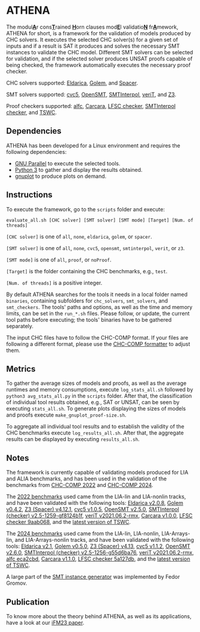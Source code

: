 # ATHENA

The modul<ins>**A**</ins>r cons<ins>**T**</ins>rained <ins>**H**</ins>orn clauses mod<ins>**E**</ins>l validatio<ins>**N**</ins> fr<ins>**A**</ins>mework, ATHENA for short, is a framework for the validation of models produced by CHC solvers. It executes the selected CHC solver(s) for a given set of inputs and if a result is SAT it produces and solves the necessary SMT instances to validate the CHC model. Different SMT solvers can be selected for validation, and if the selected solver produces UNSAT proofs capable of being checked, the framework automatically executes the necessary proof checker.

CHC solvers supported: [Eldarica], [Golem], and [Spacer].

SMT solvers supported: [cvc5], [OpenSMT], [SMTInterpol], [veriT], and [Z3].

Proof checkers supported: [alfc], [Carcara], [LFSC checker], [SMTInterpol checker], and [TSWC].

## Dependencies

ATHENA has been developed for a Linux environment and requires the following dependencies:

  * [GNU Parallel] to execute the selected tools.
  * [Python 3] to gather and display the results obtained.
  * [gnuplot] to produce plots on demand.

## Instructions

To execute the framework, go to the `scripts` folder and execute:

```
evaluate_all.sh [CHC solver] [SMT solver] [SMT mode] [Target] [Num. of threads]
```

`[CHC solver]` is one of `all`, `none`, `eldarica`, `golem`, or `spacer`.

`[SMT solver]` is one of `all`, `none`, `cvc5`, `opensmt`, `smtinterpol`, `verit`, or `z3`.

`[SMT mode]` is one of `all`, `proof`, or `noProof`.

`[Target]` is the folder containing the CHC benchmarks, e.g., `test`.

`[Num. of threads]` is a positive integer.

By default ATHENA searches for the tools it needs in a local folder named `binaries`, containing subfolders for `chc_solvers`, `smt_solvers`, and `smt_checkers`. The tools' paths and options, as well as the time and memory limits, can be set in the `run_*.sh` files. Please follow, or update, the current tool paths before executing; the tools' binaries have to be gathered separately.

The input CHC files have to follow the CHC-COMP format. If your files are following a different format, please use the [CHC-COMP formatter] to adjust them.

## Metrics

To gather the average sizes of models and proofs, as well as the average runtimes and memory consumptions, execute `log_stats_all.sh` followed by `python3 avg_stats_all.py` in the `scripts` folder. After that, the classification of individual tool results obtained, e.g., SAT or UNSAT, can be seen by executing `stats_all.sh`. To generate plots displaying the sizes of models and proofs execute `make_gnuplot_proof-size.sh`.

To aggregate all individual tool results and to establish the validity of the CHC benchmarks execute `log_results_all.sh`. After that, the aggregate results can be displayed by executing `results_all.sh`.

## Notes

The framework is currently capable of validating models produced for LIA and ALIA benchmarks, and has been used in the validation of the benchmarks from [CHC-COMP 2022] and [CHC-COMP 2024].

The [2022 benchmarks] used came from the LIA-lin and LIA-nonlin tracks, and have been validated with the following tools: [Eldarica v2.0.8], [Golem v0.4.2], [Z3 (Spacer) v4.12.1], [cvc5 v1.0.5], [OpenSMT v2.5.0], [SMTInterpol (checker) v2.5-1259-gf8124b1f], [veriT v2021.06.2-rmx], [Carcara v1.0.0], [LFSC checker 9aab068], and the [latest version of TSWC].

The [2024 benchmarks] used came from the LIA-lin, LIA-nonlin, LIA-Arrays-lin, and LIA-Arrays-nonlin tracks, and have been validated with the following tools: [Eldarica v2.1], [Golem v0.5.0], [Z3 (Spacer) v4.13], [cvc5 v1.1.2], [OpenSMT v2.6.0], [SMTInterpol (checker) v2.5-1256-g55d6ba76], [veriT v2021.06.2-rmx], [alfc eca2cbd], [Carcara v1.1.0], [LFSC checker 5a127db], and the [latest version of TSWC].

A large part of the [SMT instance generator] was implemented by Fedor Gromov.

## Publication

To know more about the theory behind ATHENA, as well as its applications, have a look at our [iFM23 paper].

[GNU Parallel]: https://www.gnu.org/software/parallel
[Python 3]: https://www.python.org/downloads
[gnuplot]: http://www.gnuplot.info

[Eldarica]: https://github.com/uuverifiers/eldarica
[Golem]: https://github.com/usi-verification-and-security/golem
[Spacer]: https://github.com/Z3Prover/z3
[cvc5]:https://github.com/cvc5/cvc5
[OpenSMT]: https://github.com/usi-verification-and-security/opensmt
[SMTInterpol]: https://github.com/ultimate-pa/smtinterpol
[veriT]: https://www.verit-solver.org
[Z3]: https://github.com/Z3Prover/z3
[alfc]: https://github.com/cvc5/alfc
[Carcara]: https://github.com/ufmg-smite/carcara
[LFSC checker]: https://github.com/cvc5/LFSC
[SMTInterpol checker]: https://ultimate.informatik.uni-freiburg.de/smtinterpol/proofs.html
[TSWC]: https://verify.inf.usi.ch/certificate-producing-opensmt2

[CHC-COMP formatter]: https://github.com/chc-comp/scripts/tree/master/format
[CHC-COMP 2022]: https://chc-comp.github.io/2022
[CHC-COMP 2024]: https://chc-comp.github.io
[2022 benchmarks]: https://github.com/chc-comp/chc-comp22-benchmarks
[2024 benchmarks]: https://github.com/chc-comp/chc-comp24-benchmarks

[Eldarica v2.0.8]: https://github.com/uuverifiers/eldarica/releases/tag/v2.0.8
[Golem v0.4.2]: https://github.com/usi-verification-and-security/golem/releases/tag/v0.4.2
[Z3 (Spacer) v4.12.1]: https://github.com/Z3Prover/z3/releases/tag/z3-4.12.1
[cvc5 v1.0.5]: https://github.com/cvc5/cvc5/releases/tag/cvc5-1.0.5
[OpenSMT v2.5.0]: https://github.com/usi-verification-and-security/opensmt/releases/tag/v2.5.0
[SMTInterpol (checker) v2.5-1259-gf8124b1f]: https://ultimate.informatik.uni-freiburg.de/smtinterpol/smtinterpol-2.5-1256-gf8124b1f.jar
[veriT v2021.06.2-rmx]: https://www.verit-solver.org/download/2021.06/verit-2021.06-rmx.tar.gz
[Carcara v1.0.0]: https://github.com/ufmg-smite/carcara/releases/tag/carcara-1.0.0
[LFSC checker 9aab068]: https://github.com/cvc5/LFSC/commit/9aab068dec2c5a9f5f2bf465590005c638078e95
[latest version of TSWC]: https://verify.inf.usi.ch/certificate-producing-opensmt2

[Eldarica v2.1]: https://github.com/uuverifiers/eldarica/releases/tag/v2.1
[Golem v0.5.0]: https://github.com/usi-verification-and-security/golem/releases/tag/v0.5.0
[Z3 (Spacer) v4.13]: https://github.com/Z3Prover/z3/releases/tag/z3-4.13.0
[cvc5 v1.1.2]: https://github.com/cvc5/cvc5/releases/tag/cvc5-1.1.2
[OpenSMT v2.6.0]: https://github.com/usi-verification-and-security/opensmt/releases/tag/v2.6.0
[SMTInterpol (checker) v2.5-1256-g55d6ba76]: https://ultimate.informatik.uni-freiburg.de/smtinterpol/smtinterpol-2.5-1256-g55d6ba76.jar
[alfc eca2cbd]: https://github.com/cvc5/alfc/commit/eca2cbd4e27712c35a9111a3c9c517f49c593500
[Carcara v1.1.0]: https://github.com/ufmg-smite/carcara/releases/tag/carcara-1.1.0
[LFSC checker 5a127db]: https://github.com/cvc5/LFSC/commit/5a127dbbcf9a0f822768e783dbf892ee90c435d5

[SMT instance generator]: https://github.com/usi-verification-and-security/chc-model-validator/blob/master/scripts/generate_chc_witness_checks.py
[iFM23 paper]: https://doi.org/10.1007/978-3-031-47705-8_4

